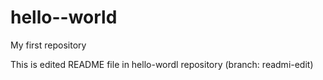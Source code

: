 # hello--world
My first repository

This is edited README file in hello-wordl repository (branch: readmi-edit)
